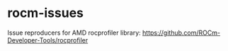 # rocm-issues
Issue reproducers for AMD rocprofiler library: https://github.com/ROCm-Developer-Tools/rocprofiler
